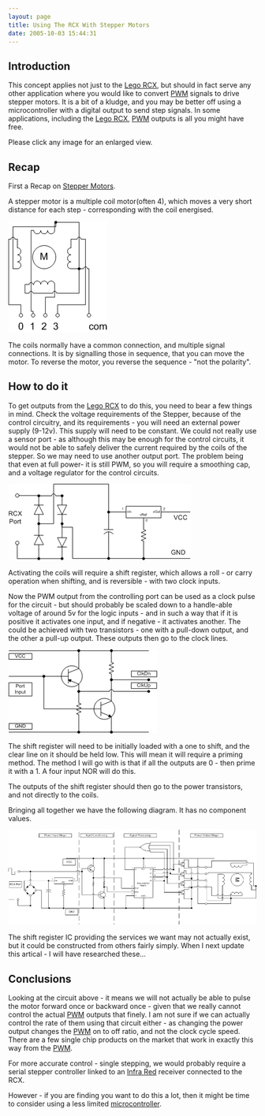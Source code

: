 ```yaml
---
layout: page
title: Using The RCX With Stepper Motors
date: 2005-10-03 15:44:31
---
```

## Introduction

This concept applies not just to the [Lego RCX](/wiki/rcx.html "The Lego RCX"), but should in fact serve any other application where you would like to convert [PWM](/wiki/pwm.html "Pulse Width Modulation") signals to drive stepper motors. It is a bit of a kludge, and you may be better off using a microcontroller with a digital output to send step signals. In some applications, including the [Lego RCX](/wiki/rcx.html "The Lego RCX"), [PWM](/wiki/pwm.html "Pulse Width Modulation") outputs is all you might have free.

Please click any image for an enlarged view.

## Recap

First a Recap on [Stepper Motors](/wiki/stepper_motors.html "Stepper Motors").

A stepper motor is a multiple coil motor(often 4), which moves a very short distance for each step - corresponding with the coil energised.

![](/galleries/gallery-1-common-images/138-steppermotor.png)

The coils normally have a common connection, and multiple signal connections. It is by signalling those in sequence, that you can move the motor. To reverse the motor, you reverse the sequence - "not the polarity".

## How to do it

To get outputs from the [Lego RCX](/wiki/rcx.html "The Lego RCX") to do this, you need to bear a few things in mind. Check the voltage requirements of the Stepper, because of the control circuitry, and its requirements - you will need an external power supply (9-12v). This supply will need to be constant. We could not really use a sensor port - as although this may be enough for the control circuits, it would not be able to safely deliver the current required by the coils of the stepper. So we may need to use another output port. The problem being that even at full power- it is still PWM, so you will require a smoothing cap, and a voltage regulator for the control circuits.

![](/galleries/gallery-1-common-images/139-shiftregpower.png)

Activating the coils will require a shift register, which allows a roll - or carry operation when shifting, and is reversible - with two clock inputs.

Now the PWM output from the controlling port can be used as a clock pulse for the circuit - but should probably be scaled down to a handle-able voltage of around 5v for the logic inputs - and in such a way that if it is positive it activates one input, and if negative - it activates another. The could be achieved with two transistors - one with a pull-down output, and the other a pull-up output. These outputs then go to the clock lines.

![](/galleries/gallery-1-common-images/140-shiftreginput.png)

The shift register will need to be initially loaded with a one to shift, and the clear line on it should be held low. This will mean it will require a priming method. The method I will go with is that if all the outputs are 0 - then prime it with a 1\. A four input NOR will do this.

The outputs of the shift register should then go to the power transistors, and not directly to the coils.

Bringing all together we have the following diagram. It has no component values.

![](/galleries/gallery-1-common-images/141-shiftregall.png)

The shift register IC providing the services we want may not actually exist, but it could be constructed from others fairly simply. When I next update this artical - I will have researched these...

## Conclusions

Looking at the circuit above - it means we will not actually be able to pulse the motor forward once or backward once - given that we really cannot control the actual [PWM](/wiki/pwm.html "Pulse Width Modulation") outputs that finely. I am not sure if we can actually control the rate of them using that circuit either - as changing the power output changes the [PWM](/wiki/pwm.html "Pulse Width Modulation") on to off ratio, and not the clock cycle speed. There are a few single chip products on the market that work in exactly this way from the [PWM](/wiki/pwm.html "Pulse Width Modulation").

For more accurate control - single stepping, we would probably require a serial stepper controller linked to an [Infra Red](/wiki/infra_red.html "A type of EM radiation commonly used for digital communications") receiver connected to the RCX.

However - if you are finding you want to do this a lot, then it might be time to consider using a less limited [microcontroller](/wiki/microcontroller.html "A programmable digital controller (or ").
